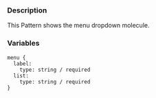 ### Description
This Pattern shows the menu dropdown molecule.

### Variables
~~~
menu {
  label:
    type: string / required
  list:
    type: string / required
}
~~~